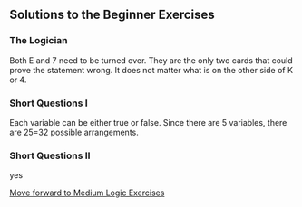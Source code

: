 ## Solutions to the Beginner Exercises

### The Logician

Both  E and 7 need to be turned over. They are the only two cards that could prove the statement wrong. It does not matter what is on the other side of K or 4.

### Short Questions I
Each variable can be either true or false. Since there are 5 variables, there are 25=32 possible arrangements.

### Short Questions II
yes

[Move forward to Medium Logic Exercises](https://github.com/UMdecisionsupport/DecisionSupport2023/blob/main/Logic/Medium.md)
